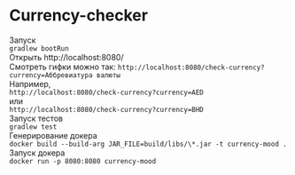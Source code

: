 # Currency-checker  
Запуск  
`gradlew bootRun `  
Открыть http://localhost:8080/  
Смотреть гифки можно так: 
`http://localhost:8080/check-currency?currency=Аббревиатура валюты`  
Например,  
`http://localhost:8080/check-currency?currency=AED`  
или  
`http://localhost:8080/check-currency?currency=BHD`  
Запуск тестов  
`gradlew test`  
Генерирование докера  
`docker build --build-arg JAR_FILE=build/libs/\*.jar -t currency-mood .`  
Запуск докера  
`docker run -p 8080:8080 currency-mood`  
